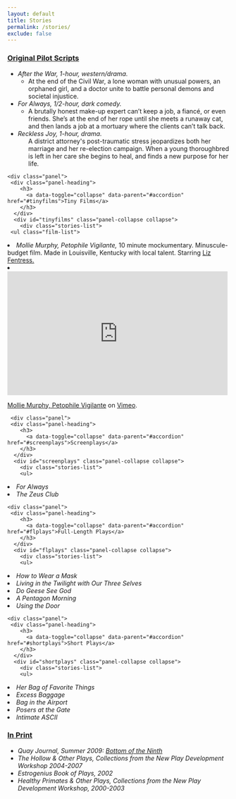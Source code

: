 ```yaml
---
layout: default
title: Stories
permalink: /stories/
exclude: false
---
```


<div class="container">
 
  <div class="panel-group" id="accordion">
    <div class="panel" style="width=10cm">
     <div class="panel-heading">
        <h3>
          <a data-toggle="collapse" data-parent="#accordion" href="#pilots">Original Pilot Scripts</a>
        </h3>
      </div>
      <div id="pilots" class="panel-collapse collapse">
        <div class="stories-list">   
        <ul>
          <li><em>After the War, 1-hour, western/drama.</em>
          <ul class="desc-list">
          <li>At the end of the Civil War, a lone woman with unusual powers, an orphaned girl,  and a doctor unite to battle personal demons and societal injustice.</li>
			</ul>
			</li>
          <li><em>For Always, 1/2-hour, dark comedy.</em> 
          <ul class="desc-list">
          <li>A brutally honest make-up expert can’t keep a job, a fiancé, or even friends. She’s at the end of her rope until she meets a runaway cat, and then lands a job at a mortuary where the clients can’t talk back.</li>
          </ul>
          </li>
          <li><em>Reckless Joy, 1-hour, drama.</em> 
          <ul class="desc-list">A district attorney's post-traumatic stress jeopardizes both her marriage and her re-election campaign. When a young thoroughbred is left in her care she begins to heal, and finds a new purpose for her life.</li>
          </ul>
          </li>
          </ul>
	  </div>
      </div>
    </div>
    
    <div class="panel">
     <div class="panel-heading">
        <h3>
          <a data-toggle="collapse" data-parent="#accordion" href="#tinyfilms">Tiny Films</a>
        </h3>
      </div>
      <div id="tinyfilms" class="panel-collapse collapse">
        <div class="stories-list">  
     <ul class="film-list">
  <li><em>Mollie Murphy, Petophile Vigilante,</em> 10 minute mockumentary. Minuscule-budget film. Made in Louisville, Kentucky with local talent. Starring <a href="http://lizfentress.com">Liz Fentress.</a></li>
  <li><iframe src="https://player.vimeo.com/video/20042430" width="500" height="281" frameborder="0" webkitallowfullscreen mozallowfullscreen allowfullscreen></iframe> <p><a href="https://vimeo.com/20042430">Mollie Murphy, Petophile Vigilante</a> on <a href="https://vimeo.com/guerrilladaville">Vimeo</a>.</p></li>
</ul>
  </div>
      </div>
    </div>
    
     <div class="panel">
     <div class="panel-heading">
        <h3>
          <a data-toggle="collapse" data-parent="#accordion" href="#screenplays">Screenplays</a>
        </h3>
      </div>
      <div id="screenplays" class="panel-collapse collapse">
        <div class="stories-list"> 
        <ul>
 <li><em>For Always</em></li>
 <li><em>The Zeus Club</em></li>
 </ul>
  </div>
      </div>
    </div>
    
    <div class="panel">
     <div class="panel-heading">
        <h3>
          <a data-toggle="collapse" data-parent="#accordion" href="#flplays">Full-Length Plays</a>
        </h3>
      </div>
      <div id="flplays" class="panel-collapse collapse">
        <div class="stories-list">
        <ul>
  <li><em>How to Wear a Mask</em></li>
  <li><em>Living in the Twilight with Our Three Selves</em></li>
  <li><em>Do Geese See God</em></li>
  <li><em>A Pentagon Morning</em></li>
  <li><em>Using the Door</em></li>
  </ul>
  </div>
      </div>
    </div>
    
    <div class="panel">
     <div class="panel-heading">
        <h3>
          <a data-toggle="collapse" data-parent="#accordion" href="#shortplays">Short Plays</a>
        </h3>
      </div>
      <div id="shortplays" class="panel-collapse collapse">
        <div class="stories-list"> 
        <ul>
 <li><em>Her Bag of Favorite Things</em></li>
 <li><em>Excess Baggage</em></li>
 <li><em>Bag in the Airport</em></li>
 <li><em>Posers at the Gate</em></li>
 <li><em>Intimate ASCII</em></li>
 </ul>
  </div>
      </div>
    </div>
    

<div class="panel">
     <div class="panel-heading">
        <h3>
          <a data-toggle="collapse" data-parent="#accordion" href="#inprint">In Print</a>
        </h3>
      </div>
      <div id="inprint" class="panel-collapse collapse">
        <div class="stories-list"> 
        <ul>
   <li><em>Quay Journal, Summer 2009: <a href="{{site.baseurl}}/stories/botn">Bottom of the Ninth</a></em></li>
  <li><em>The Hollow & Other Plays, Collections from the New Play Development Workshop 2004-2007</em></li>
  <li><em>Estrogenius Book of Plays, 2002</em></li>
  <li><em>Healthy Primates & Other Plays, Collections from the New Play Development Workshop, 2000-2003</em></li>
 </ul>
  </div>
      </div>
    </div>    
    
    

  </div> 
</div>

